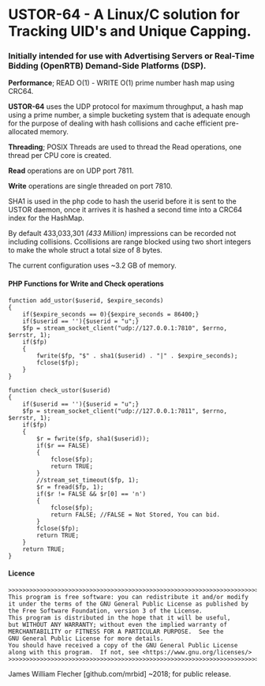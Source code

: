 # USTOR-64 - A Linux/C solution for Tracking UID's and Unique Capping.

### Initially intended for use with Advertising Servers or Real-Time Bidding (OpenRTB) Demand-Side Platforms (DSP).

**Performance**; READ O(1) - WRITE O(1) prime number hash map using CRC64.

**USTOR-64** uses the UDP protocol for maximum throughput, a hash map using a prime number, a simple bucketing system that is adequate enough for the purpose of dealing with hash collisions
and cache efficient pre-allocated memory.

**Threading**; POSIX Threads are used to thread the Read operations, one thread per CPU core is created.

**Read** operations are on UDP port 7811.

**Write** operations are single threaded on port 7810.

SHA1 is used in the php code to hash the userid before it is sent to the USTOR daemon, once it arrives it is hashed a second time  into a CRC64 index for the HashMap.

By default 433,033,301 *(433 Million)* impressions can be recorded not including collisions. Ccollisions are range blocked using two short integers to make the whole struct a total size of 8 bytes.

The current configuration uses ~3.2 GB of memory.


#### PHP Functions for Write and Check operations

```
function add_ustor($userid, $expire_seconds)
{
    if($expire_seconds == 0){$expire_seconds = 86400;}
    if($userid == ''){$userid = "u";}
    $fp = stream_socket_client("udp://127.0.0.1:7810", $errno, $errstr, 1);
    if($fp)
    {
        fwrite($fp, "$" . sha1($userid) . "|" . $expire_seconds);
        fclose($fp);
    }
}
```

```
function check_ustor($userid)
{
    if($userid == ''){$userid = "u";}
    $fp = stream_socket_client("udp://127.0.0.1:7811", $errno, $errstr, 1);
    if($fp)
    {
        $r = fwrite($fp, sha1($userid));
        if($r == FALSE)
        {
            fclose($fp);
            return TRUE;
        }
        //stream_set_timeout($fp, 1);
        $r = fread($fp, 1);
        if($r != FALSE && $r[0] == 'n')
        {
            fclose($fp);
            return FALSE; //FALSE = Not Stored, You can bid.
        }
        fclose($fp);
        return TRUE;
    }
    return TRUE;
}
```

#### Licence
````
>>>>>>>>>>>>>>>>>>>>>>>>>>>>>>>>>>>>>>>>>>>>>>>>>>>>>>>>>>>>>>>>>>>>>>>
This program is free software: you can redistribute it and/or modify
it under the terms of the GNU General Public License as published by
the Free Software Foundation, version 3 of the License.
This program is distributed in the hope that it will be useful,
but WITHOUT ANY WARRANTY; without even the implied warranty of
MERCHANTABILITY or FITNESS FOR A PARTICULAR PURPOSE.  See the
GNU General Public License for more details.
You should have received a copy of the GNU General Public License
along with this program.  If not, see <https://www.gnu.org/licenses/>
>>>>>>>>>>>>>>>>>>>>>>>>>>>>>>>>>>>>>>>>>>>>>>>>>>>>>>>>>>>>>>>>>>>>>>>
````
James William Flecher [github.com/mrbid] ~2018; for public release.
